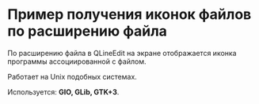 # Пример получения иконок файлов по расширению файла

По расширению файла в QLineEdit на экране отображается иконка программы ассоциированной с файлом. 

Работает на Unix подобных системах. 

Используется: **GIO, GLib, GTK+3**.
